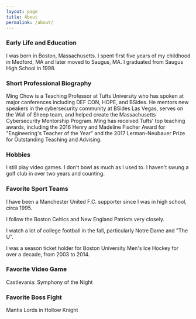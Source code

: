 ```yaml
---
layout: page
title: About
permalink: /about/
---
```


### Early Life and Education
I was born in Boston, Massachusetts. I spent first five years of my childhood in Medford, MA and later moved to Saugus, MA.  I graduated from Saugus High School in 1998.

### Short Professional Biography
Ming Chow is a Teaching Professor at Tufts University who has spoken at major conferences including DEF CON, HOPE, and BSides. He mentors new speakers in the cybersecurity community at BSides Las Vegas, serves on the Wall of Sheep team, and helped create the Massachusetts Cybersecurity Mentorship Program. Ming has received Tufts' top teaching awards, including the 2016 Henry and Madeline Fischer Award for "Engineering's Teacher of the Year" and the 2017 Lerman-Neubauer Prize for Outstanding Teaching and Advising.

### Hobbies
I still play video games.  I don't bowl as much as I used to.  I haven't swung a golf club in over two years and counting.

### Favorite Sport Teams
I have been a Manchester United F.C. supporter since I was in high school, circa 1995.

I follow the Boston Celtics and New England Patriots very closely.

I watch a lot of college football in the fall, particularly Notre Dame and "The U".

I was a season ticket holder for Boston University Men's Ice Hockey for over a decade, from 2003 to 2014.

### Favorite Video Game
Castlevania: Symphony of the Night

### Favorite Boss Fight
Mantis Lords in Hollow Knight